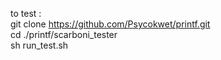 to test :  
git clone https://github.com/Psycokwet/printf.git  
cd ./printf/scarboni_tester  
sh run_test.sh 
